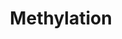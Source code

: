 ---
annotations:
- type: Pathway Ontology
  value: protein modification pathway
authors:
- MaintBot
- Ddigles
description: ''
last-edited: 2019-09-17
organisms:
- Mus musculus
redirect_from:
- /index.php/Pathway:WP1247
- /instance/WP1247
schema-jsonld:
- '@context': https://schema.org/
  '@id': https://wikipathways.github.io/pathways/WP1247.html
  '@type': Dataset
  creator:
    '@type': Organization
    name: WikiPathways
  description: ''
  keywords:
  - S-Adenosylhomocysteine
  - Tpmt
  - Nnmt
  - Comt1
  - Mat1a
  - Pnmt
  - O-methylated substrate
  - S-Adenosylmethionine
  - Phosphate
  - S-methylated substrate
  - Mat2b
  - Hnmt
  - L-Methionine
  - N-methylated substrate
  - Substrate
  - Mat2a
  - ATP
  - Inmt
  license: CC0
  name: Methylation
seo: CreativeWork
title: Methylation
wpid: WP1247
---